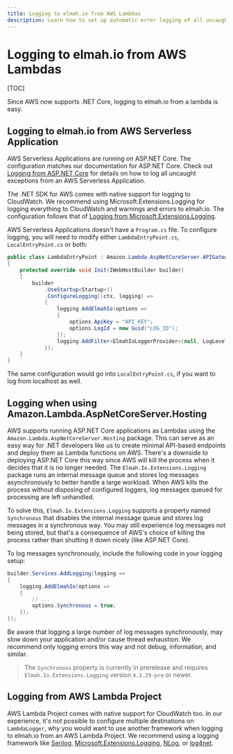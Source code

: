 ```yaml
---
title: Logging to elmah.io from AWS Lambdas
description: Learn how to set up automatic error logging of all uncaught errors inside AWS Lambdas. Use elmah.io to monitor your serverless environments.
---
```


# Logging to elmah.io from AWS Lambdas

[TOC]

Since AWS now supports .NET Core, logging to elmah.io from a lambda is easy.

## Logging to elmah.io from AWS Serverless Application

AWS Serverless Applications are running on ASP.NET Core. The configuration matches our documentation for ASP.NET Core. Check out [Logging from ASP.NET Core](https://docs.elmah.io/logging-to-elmah-io-from-aspnet-core/) for details on how to log all uncaught exceptions from an AWS Serverless Application.

The .NET SDK for AWS comes with native support for logging to CloudWatch. We recommend using Microsoft.Extensions.Logging for logging everything to CloudWatch and warnings and errors to elmah.io. The configuration follows that of [Logging from Microsoft.Extensions.Logging](https://docs.elmah.io/logging-to-elmah-io-from-microsoft-extensions-logging/).

AWS Serverless Applications doesn't have a `Program.cs` file. To configure logging, you will need to modify either `LambdaEntryPoint.cs`, `LocalEntryPoint.cs` or both:

```csharp
public class LambdaEntryPoint : Amazon.Lambda.AspNetCoreServer.APIGatewayProxyFunction
{
    protected override void Init(IWebHostBuilder builder)
    {
        builder
            .UseStartup<Startup>()
            .ConfigureLogging((ctx, logging) =>
            {
                logging.AddElmahIo(options =>
                {
                    options.ApiKey = "API_KEY";
                    options.LogId = new Guid("LOG_ID");
                });
                logging.AddFilter<ElmahIoLoggerProvider>(null, LogLevel.Warning);
            });
    }
}
```

The same configuration would go into `LocalEntryPoint.cs`, if you want to log from localhost as well.

## Logging when using Amazon.Lambda.AspNetCoreServer.Hosting

AWS supports running ASP.NET Core applications as Lambdas using the `Amazon.Lambda.AspNetCoreServer.Hosting` package. This can serve as an easy way for .NET developers like us to create minimal API-based endpoints and deploy them as Lambda functions on AWS. There's a downside to deploying ASP.NET Core this way since AWS will kill the process when it decides that it is no longer needed. The `Elmah.Io.Extensions.Logging` package runs an internal message queue and stores log messages asynchronously to better handle a large workload. When AWS kills the process without disposing of configured loggers, log messages queued for processing are left unhandled.

To solve this, `Elmah.Io.Extensions.Logging` supports a property named `Synchronous` that disables the internal message queue and stores log messages in a synchronous way. You may still experience log messages not being stored, but that's a consequence of AWS's choice of killing the process rather than shutting it down nicely (like ASP.NET Core).

To log messages synchronously, include the following code in your logging setup:

```csharp
builder.Services.AddLogging(logging =>
{
    logging.AddElmahIo(options =>
    {
        // ...
        options.Synchronous = true;
    });
});
```

Be aware that logging a large number of log messages synchronously, may slow down your application and/or cause thread exhaustion. We recommend only logging errors this way and not debug, information, and similar.

> The `Synchronous` property is currently in prerelease and requires `Elmah.Io.Extensions.Logging` version `4.2.29-pre` or newer.

## Logging from AWS Lambda Project

AWS Lambda Project comes with native support for CloudWatch too. In our experience, it's not possible to configure multiple destinations on `LambdaLogger`, why you would want to use another framework when logging to elmah.io from an AWS Lambda Project. We recommend using a logging framework like [Serilog](https://docs.elmah.io/logging-to-elmah-io-from-serilog/), [Microsoft.Extensions.Logging](https://docs.elmah.io/logging-to-elmah-io-from-microsoft-extensions-logging/), [NLog](https://docs.elmah.io/logging-to-elmah-io-from-nlog/), or [log4net](https://docs.elmah.io/logging-to-elmah-io-from-log4net/).